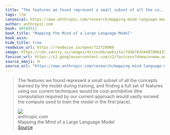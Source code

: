 ```yaml
---
title: "The features we found represent a small subset of all the co..."
tags: llm
canonical: https://www.anthropic.com/research/mapping-mind-language-model
author: anthropic.com
book: 40745511
book_title: "Mapping the Mind of a Large Language Model"
book_asin: 
hide_title: true
readwise_url: https://readwise.io/open/722728908
image: https://cdn.sanity.io/images/4zrzovbb/website/7dd6783d4407d0b155766918579d0d848f67726b-1200x630.png
favicon_url: https://s2.googleusercontent.com/s2/favicons?domain=www.anthropic.com
source_emoji: 🌐
source_url: "https://www.anthropic.com/research/mapping-mind-language-model#:~:text=The%20features%20we,the%20first%20place%29."
---
```


> The features we found represent a small subset of all the concepts learned by the model during training, and finding a full set of features using our current techniques would be cost-prohibitive (the computation required by our current approach would vastly exceed the compute used to train the model in the first place).
> <div class="quoteback-footer"><div class="quoteback-avatar"><img class="mini-favicon" src="https://s2.googleusercontent.com/s2/favicons?domain=www.anthropic.com"></div><div class="quoteback-metadata"><div class="metadata-inner"><span style="display:none">FROM:</span><div aria-label="anthropic.com" class="quoteback-author"> anthropic.com</div><div aria-label="Mapping the Mind of a Large Language Model" class="quoteback-title"> Mapping the Mind of a Large Language Model</div></div></div><div class="quoteback-backlink"><a target="_blank" aria-label="go to the full text of this quotation" rel="noopener" href="https://www.anthropic.com/research/mapping-mind-language-model#:~:text=The%20features%20we,the%20first%20place%29." class="quoteback-arrow"> Source</a></div></div>